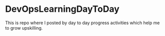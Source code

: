 # DevOpsLearningDayToDay

This is repo where I posted by day to day progress activities which help me to grow upskilling.
